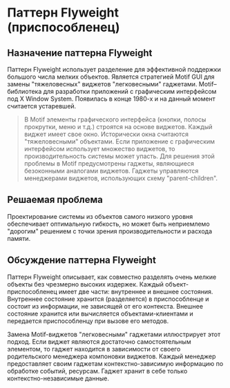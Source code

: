 # Паттерн Flyweight (приспособленец)

## Назначение паттерна Flyweight

Паттерн Flyweight использует разделение для эффективной поддержки большого числа мелких объектов.
Является стратегией Motif GUI для замены "тяжеловесных" виджетов "легковесными" гаджетами.
Motif–библиотека для разработки приложений c графическим интерфейсом под X Window System. Появилась в конце 1980-х и на данный момент считается устаревшей.

> В Motif элементы графического интерфейса (кнопки, полосы прокрутки, меню и т.д.) строятся на основе виджетов. Каждый виджет имеет свое окно. Исторически окна считаются "тяжеловесными" объектами. Если приложение с графическим интерфейсом использует множество виджетов, то производительность системы может упасть. Для решения этой проблемы в Motif предусмотрены гаджеты, являющиеся безоконными аналогами виджетов. Гаджеты управляются менеджерами виджетов, использующих схему "parent-children".

## Решаемая проблема

Проектирование системы из объектов самого низкого уровня обеспечивает оптимальную гибкость, но может быть неприемлемо "дорогим" решением с точки зрения производительности и расхода памяти.

## Обсуждение паттерна Flyweight

Паттерн Flyweight описывает, как совместно разделять очень мелкие объекты без чрезмерно высоких издержек. Каждый объект-приспособленец имеет две части: внутреннее и внешнее состояния. Внутреннее состояние хранится (разделяется) в приспособленце и состоит из информации, не зависящей от его контекста. Внешнее состояние хранится или вычисляется объектами-клиентами и передается приспособленцу при вызове его методов.

Замена Motif-виджетов "легковесными" гаджетами иллюстрирует этот подход. Если виджет являются достаточно самостоятельным элементом, то гаджет находится в зависимости от своего родительского менеджера компоновки виджетов. Каждый менеджер предоставляет своим гаджетам контекстно-зависимую информацию по обработке событий, ресурсам. Гаджет хранит в себе только контекстно-независимые данные.
